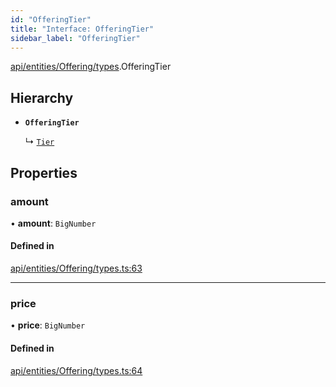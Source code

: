 ```yaml
---
id: "OfferingTier"
title: "Interface: OfferingTier"
sidebar_label: "OfferingTier"
---
```


[api/entities/Offering/types](../../../../../../modules/API/Entities/Offering/Types/Types.md).OfferingTier

## Hierarchy

- **`OfferingTier`**

  ↳ [`Tier`](../Tier/Tier.md)

## Properties

### amount

• **amount**: `BigNumber`

#### Defined in

[api/entities/Offering/types.ts:63](https://github.com/PolymeshAssociation/polymesh-sdk/blob/b6f9fb883/src/api/entities/Offering/types.ts#L63)

___

### price

• **price**: `BigNumber`

#### Defined in

[api/entities/Offering/types.ts:64](https://github.com/PolymeshAssociation/polymesh-sdk/blob/b6f9fb883/src/api/entities/Offering/types.ts#L64)
